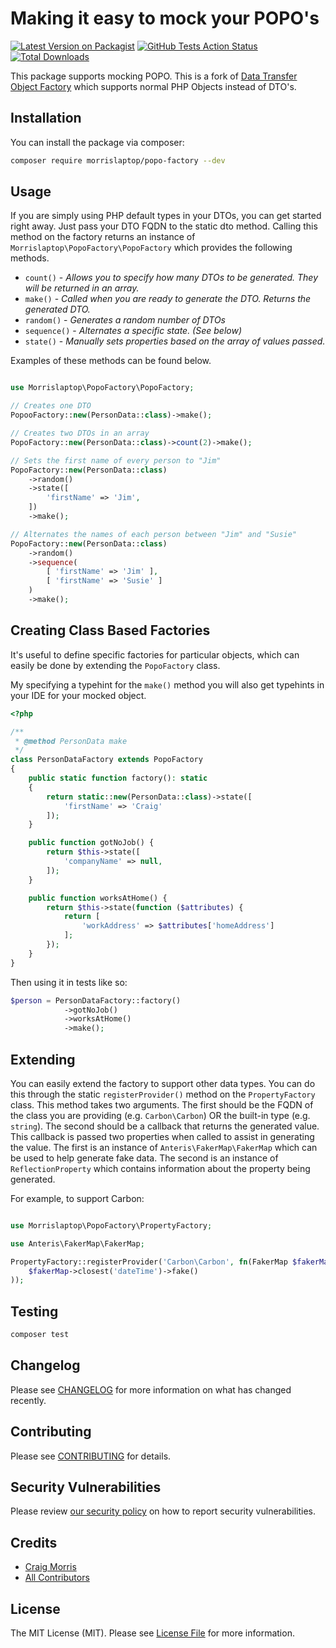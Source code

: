 # Making it easy to mock your POPO's

[![Latest Version on Packagist](https://img.shields.io/packagist/v/morrislaptop/popo-factory.svg?style=flat-square)](https://packagist.org/packages/morrislaptop/popo-factory)
[![GitHub Tests Action Status](https://img.shields.io/github/workflow/status/morrislaptop/popo-factory/Tests?label=tests)](https://github.com/morrislaptop/popo-factory/actions?query=workflow%3ATests+branch%3Amaster)
[![Total Downloads](https://img.shields.io/packagist/dt/morrislaptop/popo-factory.svg?style=flat-square)](https://packagist.org/packages/morrislaptop/popo-factory)

This package supports mocking POPO. This is a fork of [Data Transfer Object Factory](https://github.com/anteris-dev/data-transfer-object-factory) which supports normal 
PHP Objects instead of DTO's.

## Installation

You can install the package via composer:

```bash
composer require morrislaptop/popo-factory --dev
```

## Usage

If you are simply using PHP default types in your DTOs, you can get started right away. Just pass your DTO FQDN to the static dto method. Calling this method on the factory returns an instance of `Morrislaptop\PopoFactory\PopoFactory` which provides the following methods.

- `count()` - _Allows you to specify how many DTOs to be generated. They will be returned in an array._
- `make()` - _Called when you are ready to generate the DTO. Returns the generated DTO._
- `random()` - _Generates a random number of DTOs_
- `sequence()` - _Alternates a specific state. (See below)_
- `state()` - _Manually sets properties based on the array of values passed._

Examples of these methods can be found below.

```php

use Morrislaptop\PopoFactory\PopoFactory;

// Creates one DTO
PopooFactory::new(PersonData::class)->make();

// Creates two DTOs in an array
PopoFactory::new(PersonData::class)->count(2)->make();

// Sets the first name of every person to "Jim"
PopoFactory::new(PersonData::class)
    ->random()
    ->state([
        'firstName' => 'Jim',
    ])
    ->make();

// Alternates the names of each person between "Jim" and "Susie"
PopoFactory::new(PersonData::class)
    ->random()
    ->sequence(
        [ 'firstName' => 'Jim' ],
        [ 'firstName' => 'Susie' ]
    )
    ->make();

```

## Creating Class Based Factories

It's useful to define specific factories for particular objects, which can easily be done by extending the `PopoFactory` class. 

My specifying a typehint for the `make()` method you will also get typehints in your IDE for your mocked object.

```php
<?php

/**
 * @method PersonData make
 */
class PersonDataFactory extends PopoFactory
{
    public static function factory(): static
    {
        return static::new(PersonData::class)->state([
            'firstName' => 'Craig'
        ]);
    }

    public function gotNoJob() {
        return $this->state([
            'companyName' => null,
        ]);
    }

    public function worksAtHome() {
        return $this->state(function ($attributes) {
            return [
                'workAddress' => $attributes['homeAddress']
            ];
        });
    }
}
```

Then using it in tests like so:

```php
$person = PersonDataFactory::factory()
            ->gotNoJob()
            ->worksAtHome()
            ->make();
```


## Extending

You can easily extend the factory to support other data types. You can do this through the static `registerProvider()` method on the `PropertyFactory` class. This method takes two arguments. The first should be the FQDN of the class you are providing (e.g. `Carbon\Carbon`) OR the built-in type (e.g. `string`). The second should be a callback that returns the generated value. This callback is passed two properties when called to assist in generating the value. The first is an instance of `Anteris\FakerMap\FakerMap` which can be used to help generate fake data. The second is an instance of `ReflectionProperty` which contains information about the property being generated.

For example, to support Carbon:

```php

use Morrislaptop\PopoFactory\PropertyFactory;

use Anteris\FakerMap\FakerMap;

PropertyFactory::registerProvider('Carbon\Carbon', fn(FakerMap $fakerMap) => Carbon::parse(
    $fakerMap->closest('dateTime')->fake()
));

```

## Testing

```bash
composer test
```

## Changelog

Please see [CHANGELOG](CHANGELOG.md) for more information on what has changed recently.

## Contributing

Please see [CONTRIBUTING](.github/CONTRIBUTING.md) for details.

## Security Vulnerabilities

Please review [our security policy](../../security/policy) on how to report security vulnerabilities.

## Credits

- [Craig Morris](https://github.com/morrislaptop)
- [All Contributors](../../contributors)

## License

The MIT License (MIT). Please see [License File](LICENSE.md) for more information.
